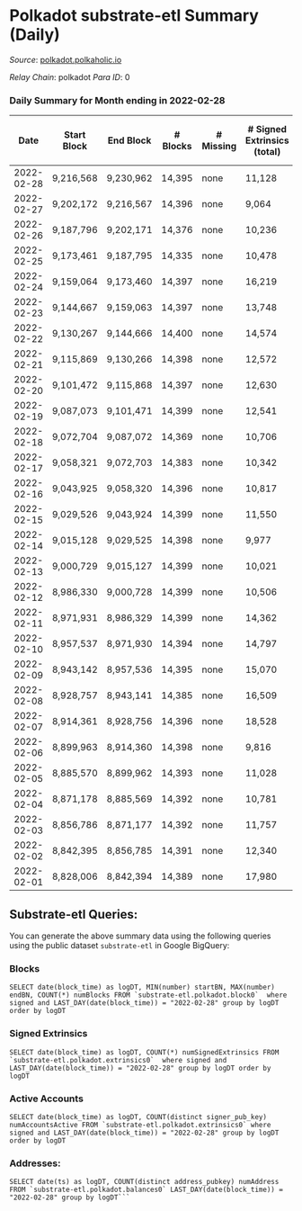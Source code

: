 # Polkadot substrate-etl Summary (Daily)

_Source_: [polkadot.polkaholic.io](https://polkadot.polkaholic.io)

*Relay Chain*: polkadot
*Para ID*: 0



### Daily Summary for Month ending in 2022-02-28


| Date | Start Block | End Block | # Blocks | # Missing | # Signed Extrinsics (total) | # Active Accounts | # Addresses with Balances | # Events | # Transfers | # XCM Transfers In | # XCM Transfers Out |
| ---- | ----------- | --------- | -------- | --------- | --------------------------- | ----------------- | ------------------------- | -------- | ----------- | ------------------ | ------------------- |
| 2022-02-28 | 9,216,568 | 9,230,962 | 14,395 | none | 11,128 | 4,335 | 910,833 | 231,356 | 11,651 ($229,341,457) |   |   |
| 2022-02-27 | 9,202,172 | 9,216,567 | 14,396 | none | 9,064 | 3,735 |  | 221,842 | 9,234 ($65,199,613) |   |   |
| 2022-02-26 | 9,187,796 | 9,202,171 | 14,376 | none | 10,236 | 4,312 |  | 225,823 | 9,730 ($261,517,387) |   |   |
| 2022-02-25 | 9,173,461 | 9,187,795 | 14,335 | none | 10,478 | 4,680 |  | 223,063 | 9,750 ($250,006,702) |   |   |
| 2022-02-24 | 9,159,064 | 9,173,460 | 14,397 | none | 16,219 | 6,408 |  | 272,553 | 16,011 ($262,571,800) |   |   |
| 2022-02-23 | 9,144,667 | 9,159,063 | 14,397 | none | 13,748 | 6,590 |  | 254,315 | 13,526 ($119,931,276) |   |   |
| 2022-02-22 | 9,130,267 | 9,144,666 | 14,400 | none | 14,574 | 7,002 |  | 258,696 | 14,120 ($798,877,131) |   |   |
| 2022-02-21 | 9,115,869 | 9,130,266 | 14,398 | none | 12,572 | 5,383 |  | 246,780 | 11,990 ($140,795,271) |   |   |
| 2022-02-20 | 9,101,472 | 9,115,868 | 14,397 | none | 12,630 | 5,271 |  | 240,388 | 11,975 ($109,985,980) |   |   |
| 2022-02-19 | 9,087,073 | 9,101,471 | 14,399 | none | 12,541 | 6,557 |  | 243,564 | 11,964 ($69,984,282) |   |   |
| 2022-02-18 | 9,072,704 | 9,087,072 | 14,369 | none | 10,706 | 4,642 |  | 221,422 | 10,076 ($106,979,677) |   |   |
| 2022-02-17 | 9,058,321 | 9,072,703 | 14,383 | none | 10,342 | 4,698 |  | 222,413 | 9,786 ($118,760,390) |   |   |
| 2022-02-16 | 9,043,925 | 9,058,320 | 14,396 | none | 10,817 | 4,871 |  | 227,192 | 10,189 ($59,595,221) |   |   |
| 2022-02-15 | 9,029,526 | 9,043,924 | 14,399 | none | 11,550 | 5,329 |  | 233,332 | 10,780 ($153,818,863) |   |   |
| 2022-02-14 | 9,015,128 | 9,029,525 | 14,398 | none | 9,977 | 4,517 |  | 219,497 | 9,407 ($79,662,541) |   |   |
| 2022-02-13 | 9,000,729 | 9,015,127 | 14,399 | none | 10,021 | 4,508 |  | 223,995 | 9,384 ($52,835,883) |   |   |
| 2022-02-12 | 8,986,330 | 9,000,728 | 14,399 | none | 10,506 | 4,636 |  | 228,055 | 10,097 ($60,916,554) |   |   |
| 2022-02-11 | 8,971,931 | 8,986,329 | 14,399 | none | 14,362 | 6,698 |  | 258,244 | 14,256 ($160,896,895) |   |   |
| 2022-02-10 | 8,957,537 | 8,971,930 | 14,394 | none | 14,797 | 6,687 |  | 263,235 | 14,576 ($223,103,252) |   |   |
| 2022-02-09 | 8,943,142 | 8,957,536 | 14,395 | none | 15,070 | 7,199 |  | 256,788 | 15,305 ($138,471,419) |   |   |
| 2022-02-08 | 8,928,757 | 8,943,141 | 14,385 | none | 16,509 | 9,497 |  | 278,034 | 16,500 ($184,307,004) |   |   |
| 2022-02-07 | 8,914,361 | 8,928,756 | 14,396 | none | 18,528 | 7,964 |  | 308,461 | 15,319 ($201,398,116) |   |   |
| 2022-02-06 | 8,899,963 | 8,914,360 | 14,398 | none | 9,816 |  |  | 222,805 | 9,525 ($52,072,086) |   |   |
| 2022-02-05 | 8,885,570 | 8,899,962 | 14,393 | none | 11,028 |  |  | 233,690 | 10,656 ($77,007,101) |   |   |
| 2022-02-04 | 8,871,178 | 8,885,569 | 14,392 | none | 10,781 |  |  | 229,864 | 10,406 ($171,845,554) |   |   |
| 2022-02-03 | 8,856,786 | 8,871,177 | 14,392 | none | 11,757 | 5,462 |  | 240,882 | 11,630 ($140,962,998) |   |   |
| 2022-02-02 | 8,842,395 | 8,856,785 | 14,391 | none | 12,340 |  |  | 245,434 | 12,157 ($123,888,205) |   |   |
| 2022-02-01 | 8,828,006 | 8,842,394 | 14,389 | none | 17,980 | 10,723 |  | 299,204 | 17,927 ($734,375,826) |   |   |

## Substrate-etl Queries:
You can generate the above summary data using the following queries using the public dataset `substrate-etl` in Google BigQuery:


### Blocks
```
SELECT date(block_time) as logDT, MIN(number) startBN, MAX(number) endBN, COUNT(*) numBlocks FROM `substrate-etl.polkadot.block0`  where signed and LAST_DAY(date(block_time)) = "2022-02-28" group by logDT order by logDT
```


### Signed Extrinsics
```
SELECT date(block_time) as logDT, COUNT(*) numSignedExtrinsics FROM `substrate-etl.polkadot.extrinsics0`  where signed and LAST_DAY(date(block_time)) = "2022-02-28" group by logDT order by logDT
```


### Active Accounts
```
SELECT date(block_time) as logDT, COUNT(distinct signer_pub_key) numAccountsActive FROM `substrate-etl.polkadot.extrinsics0` where signed and LAST_DAY(date(block_time)) = "2022-02-28" group by logDT order by logDT
```


### Addresses:
```
SELECT date(ts) as logDT, COUNT(distinct address_pubkey) numAddress FROM `substrate-etl.polkadot.balances0` LAST_DAY(date(block_time)) = "2022-02-28" group by logDT```

